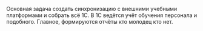 Основная задача создать синхронизацию с внешними учебными платформами и собрать всё  1С. В 1С ведётся учёт обучения персонала и подобного. Главное, формируются отчёты кто молодец кто нет.